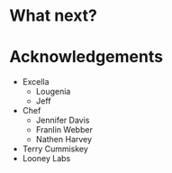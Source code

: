 # What next?



# Acknowledgements

- Excella
  - Lougenia
  - Jeff
- Chef
  - Jennifer Davis
  - Franlin Webber
  - Nathen Harvey
- Terry Cummiskey
- Looney Labs
